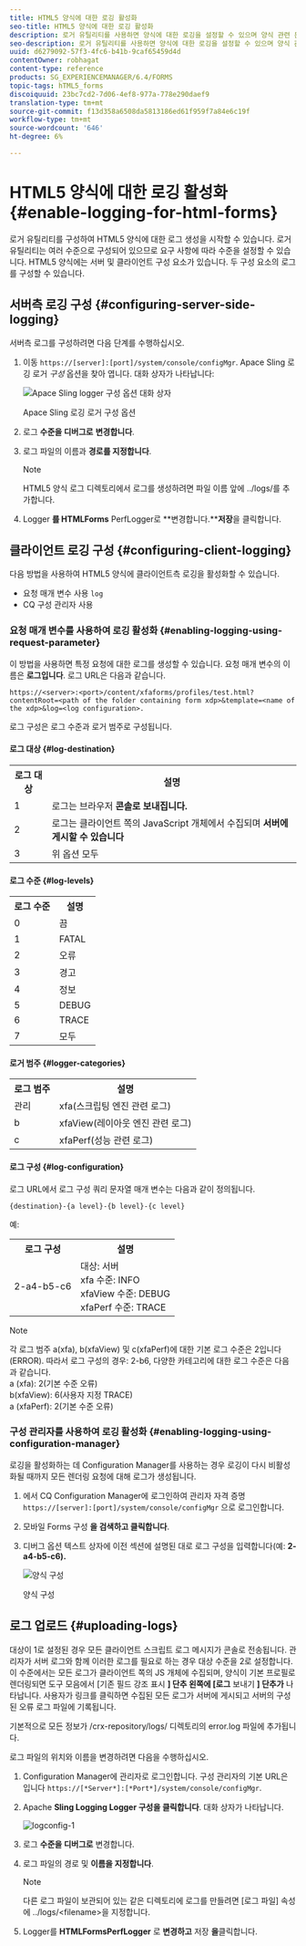 ```yaml
---
title: HTML5 양식에 대한 로깅 활성화
seo-title: HTML5 양식에 대한 로깅 활성화
description: 로거 유틸리티를 사용하면 양식에 대한 로깅을 설정할 수 있으며 양식 관련 문제를 디버깅할 수 있습니다.
seo-description: 로거 유틸리티를 사용하면 양식에 대한 로깅을 설정할 수 있으며 양식 관련 문제를 디버깅할 수 있습니다.
uuid: d6279092-57f3-4fc6-b41b-9caf65459d4d
contentOwner: robhagat
content-type: reference
products: SG_EXPERIENCEMANAGER/6.4/FORMS
topic-tags: hTML5_forms
discoiquuid: 23bc7cd2-7d06-4ef8-977a-778e290daef9
translation-type: tm+mt
source-git-commit: f13d358a6508da5813186ed61f959f7a84e6c19f
workflow-type: tm+mt
source-wordcount: '646'
ht-degree: 6%

---
```



# HTML5 양식에 대한 로깅 활성화 {#enable-logging-for-html-forms}

로거 유틸리티를 구성하여 HTML5 양식에 대한 로그 생성을 시작할 수 있습니다. 로거 유틸리티는 여러 수준으로 구성되어 있으므로 요구 사항에 따라 수준을 설정할 수 있습니다. HTML5 양식에는 서버 및 클라이언트 구성 요소가 있습니다. 두 구성 요소의 로그를 구성할 수 있습니다.

## 서버측 로깅 구성 {#configuring-server-side-logging}

서버측 로그를 구성하려면 다음 단계를 수행하십시오.

1. 이동 `https://[server]:[port]/system/console/configMgr`. Apace Sling 로깅 로거 *구성* 옵션을 찾아 엽니다. 대화 상자가 나타납니다:

   ![ Apace Sling logger 구성 옵션 대화 상자](assets/logconfig.png)

   Apace Sling 로깅 로거 구성 옵션

1. 로그 **수준을 디버그로** **변경합니다**.

1. 로그 파일의 이름과 **경로를 지정합니다**.

   >[!NOTE]
   >
   >HTML5 양식 로그 디렉토리에서 로그를 생성하려면 파일 이름 앞에 ../logs/를 추가합니다.

1. Logger **를 HTMLForms** PerfLogger로 **변경합니다.****저장**&#x200B;을 클릭합니다.

## 클라이언트 로깅 구성 {#configuring-client-logging}

다음 방법을 사용하여 HTML5 양식에 클라이언트측 로깅을 활성화할 수 있습니다.

* 요청 매개 변수 사용 `log`
* CQ 구성 관리자 사용

### 요청 매개 변수를 사용하여 로깅 활성화 {#enabling-logging-using-request-parameter}

이 방법을 사용하면 특정 요청에 대한 로그를 생성할 수 있습니다. 요청 매개 변수의 이름은 **로그입니다**. 로그 URL은 다음과 같습니다.

`https://<server>:<port>/content/xfaforms/profiles/test.html?contentRoot=<path of the folder containing form xdp>&template=<name of the xdp>&log=<log configuration>.`

로그 구성은 로그 수준과 로거 범주로 구성됩니다.

#### 로그 대상 {#log-destination}

<table> 
 <tbody> 
  <tr> 
   <th><strong>로그 대상</strong></th> 
   <th><strong>설명</strong></th> 
  </tr> 
  <tr> 
   <td>1</td> 
   <td>로그는 브라우저 <strong>콘솔로 보내집니다.</strong></td> 
  </tr> 
  <tr> 
   <td>2</td> 
   <td>로그는 클라이언트 쪽의 JavaScript 개체에서 수집되며 <strong>서버에 게시할 수 있습니다</strong> </td> 
  </tr> 
  <tr> 
   <td>3</td> 
   <td>위 옵션 모두<br /> </td> 
  </tr> 
 </tbody> 
</table>

#### 로그 수준 {#log-levels}

<table> 
 <tbody> 
  <tr> 
   <th>로그 수준</th> 
   <th>설명</th> 
  </tr> 
  <tr> 
   <td>0</td> 
   <td>끔<br type="_moz" /> </td> 
  </tr> 
  <tr> 
   <td>1</td> 
   <td>FATAL<br type="_moz" /> </td> 
  </tr> 
  <tr> 
   <td>2</td> 
   <td>오류<br type="_moz" /> </td> 
  </tr> 
  <tr> 
   <td>3</td> 
   <td>경고<br type="_moz" /> </td> 
  </tr> 
  <tr> 
   <td>4</td> 
   <td>정보<br type="_moz" /> </td> 
  </tr> 
  <tr> 
   <td>5</td> 
   <td>DEBUG<br type="_moz" /> </td> 
  </tr> 
  <tr> 
   <td>6</td> 
   <td>TRACE<br type="_moz" /> </td> 
  </tr> 
  <tr> 
   <td>7</td> 
   <td>모두<br type="_moz" /> </td> 
  </tr> 
 </tbody> 
</table>

#### 로거 범주 {#logger-categories}

<table> 
 <tbody> 
  <tr> 
   <th>로그 범주</th> 
   <th>설명</th> 
  </tr> 
  <tr> 
   <td>관리</td> 
   <td>xfa(스크립팅 엔진 관련 로그)</td> 
  </tr> 
  <tr> 
   <td>b</td> 
   <td>xfaView(레이아웃 엔진 관련 로그)<br type="_moz" /> </td> 
  </tr> 
  <tr> 
   <td>c</td> 
   <td>xfaPerf(성능 관련 로그)<br type="_moz" /> </td> 
  </tr> 
 </tbody> 
</table>

#### 로그 구성 {#log-configuration}

로그 URL에서 로그 구성 쿼리 문자열 매개 변수는 다음과 같이 정의됩니다.

`{destination}-{a level}-{b level}-{c level}`

예:

<table> 
 <tbody> 
  <tr> 
   <th>로그 구성</th> 
   <th>설명</th> 
  </tr> 
  <tr> 
   <td>2-a4-b5-c6<br type="_moz" /> </td> 
   <td>대상: 서버<br /> xfa 수준: INFO<br /> xfaView 수준: DEBUG<br /> xfaPerf 수준: TRACE</td> 
  </tr> 
 </tbody> 
</table>

>[!NOTE]
>
>각 로그 범주 a(xfa), b(xfaView) 및 c(xfaPerf)에 대한 기본 로그 수준은 2입니다(ERROR). 따라서 로그 구성의 경우: 2-b6, 다양한 카테고리에 대한 로그 수준은 다음과 같습니다.\
>a (xfa): 2(기본 수준 오류)\
>b(xfaView): 6(사용자 지정 TRACE)\
>a (xfaPerf): 2(기본 수준 오류)

### 구성 관리자를 사용하여 로깅 활성화 {#enabling-logging-using-configuration-manager}

로깅을 활성화하는 데 Configuration Manager를 사용하는 경우 로깅이 다시 비활성화될 때까지 모든 렌더링 요청에 대해 로그가 생성됩니다.

1. 에서 CQ Configuration Manager에 로그인하여 관리자 자격 증명 `https://[server]:[port]/system/console/configMgr` 으로 로그인합니다.
1. 모바일 Forms 구성 **을 검색하고 클릭합니다**.
1. 디버그 옵션 텍스트 상자에 이전 섹션에 설명된 대로 로그 구성을 입력합니다(예: **2-a4-b5-c6).**

   ![양식 구성](assets/forms_configuration.png)

   양식 구성

## 로그 업로드 {#uploading-logs}

대상이 1로 설정된 경우 모든 클라이언트 스크립트 로그 메시지가 콘솔로 전송됩니다. 관리자가 서버 로그와 함께 이러한 로그를 필요로 하는 경우 대상 수준을 2로 설정합니다. 이 수준에서는 모든 로그가 클라이언트 쪽의 JS 개체에 수집되며, 양식이 기본 프로필로 렌더링되면 도구 모음에서 [기존 필드 강조 표시 **] 단추 왼쪽에 [로그** 보내기 **] 단추가** 나타납니다. 사용자가 링크를 클릭하면 수집된 모든 로그가 서버에 게시되고 서버의 구성된 오류 로그 파일에 기록됩니다.

기본적으로 모든 정보가 /crx-repository/logs/ 디렉토리의 error.log 파일에 추가됩니다.

로그 파일의 위치와 이름을 변경하려면 다음을 수행하십시오.

1. Configuration Manager에 관리자로 로그인합니다. 구성 관리자의 기본 URL은 입니다 `https://[*Server*]:[*Port*]/system/console/configMgr`.
1. Apache **Sling Logging Logger 구성을 클릭합니다**. 대화 상자가 나타납니다.

   ![logconfig-1](assets/logconfig-1.png)

1. 로그 **수준을 디버그로** 변경합니다.

1. 로그 파일의 경로 및 **이름을 지정합니다**.

   >[!NOTE]
   >
   >다른 로그 파일이 보관되어 있는 같은 디렉토리에 로그를 만들려면 [로그 파일] 속성에 ../logs/&lt;filename>을 지정합니다.

1. Logger를 **HTMLFormsPerfLogger** 로 **변경하고** 저장 **을**&#x200B;클릭합니다.

